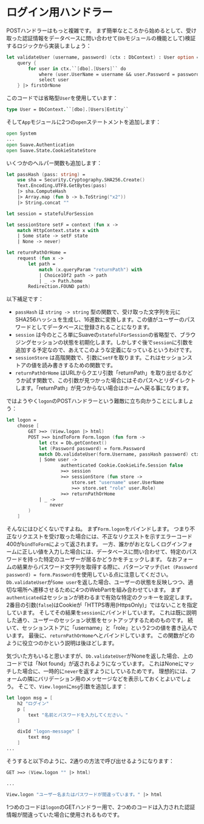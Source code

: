 # ログイン用ハンドラー

POSTハンドラーはもっと複雑です。
まず簡単なところから始めるとして、受け取った認証情報をデータベースに問い合わせて(`Db`モジュールの機能として)検証するロジックから実装しましょう：

```fsharp
let validateUser (username, password) (ctx : DbContext) : User option =
    query {
        for user in ctx.``[dbo].[Users]`` do
            where (user.UserName = username && user.Password = password)
            select user
    } |> firstOrNone
```

このコードでは省略型`User`を使用しています：

```fsharp
type User = DbContext.``[dbo].[Users]Entity``
```

そして`App`モジュールに2つの`open`ステートメントを追加します：

```fsharp
open System
...
open Suave.Authentication
open Suave.State.CookieStateStore
```

いくつかのヘルパー関数も追加します：

```fsharp
let passHash (pass: string) =
    use sha = Security.Cryptography.SHA256.Create()
    Text.Encoding.UTF8.GetBytes(pass)
    |> sha.ComputeHash
    |> Array.map (fun b -> b.ToString("x2"))
    |> String.concat ""

let session = statefulForSession

let sessionStore setF = context (fun x ->
    match HttpContext.state x with
    | Some state -> setF state
    | None -> never)

let returnPathOrHome = 
    request (fun x -> 
        let path = 
            match (x.queryParam "returnPath") with
            | Choice1Of2 path -> path
            | _ -> Path.home
        Redirection.FOUND path)
```

以下補足です：

- `passHash` は `string -> string` 型の関数で、受け取った文字列を元にSHA256ハッシュを生成し、16進数に変換します。この値がユーザーのパスワードとしてデータベースに登録されることになります。
- `session` は今のところ単にSuaveの`statefulForSession`の省略型で、ブラウジングセッションの状態を初期化します。しかしすぐ後で`session`に引数を追加する予定なので、あえてこのような定義になっているというわけです。
- `sessionStore` は高階関数で、引数に`setF`を取ります。これはセッションストアの値を読み書きするための関数です。
- `returnPathOrHome` はURLからクエリ引数「returnPath」を取り出せるかどうか試す関数で、この引数が見つかった場合にはそのパスへとリダイレクトします。「returnPath」が見つからない場合はホームへ戻る事になります。

ではようやく`logon`のPOSTハンドラーという難敵に立ち向かうことにしましょう：

```fsharp
let logon =
    choose [
        GET >=> (View.logon |> html)
        POST >=> bindToForm Form.logon (fun form ->
            let ctx = Db.getContext()
            let (Password password) = form.Password
            match Db.validateUser(form.Username, passHash password) ctx with
            | Some user ->
                    authenticated Cookie.CookieLife.Session false 
                    >=> session
                    >=> sessionStore (fun store ->
                        store.set "username" user.UserName
                        >=> store.set "role" user.Role)
                    >=> returnPathOrHome
            | _ ->
                never
        )
    ]
```

そんなにはひどくないですよね。
まず`Form.logon`をバインドします。
つまり不正なリクエストを受け取った場合には、不正なリクエストを示すエラーコード400が`bindToForm`によって返されます。
一方、誰かがおとなしくログインフォームに正しい値を入力した場合には、データベースに問い合わせて、特定のパスワードを持った特定のユーザーが居るかどうかをチェックします。
なおフォームの結果からパスワード文字列を取得する際に、パターンマッチ(`let (Password password) = form.Password`)を使用している点に注意してください。
`Db.validateUser`が`Some user`を返した場合、ユーザーの状態を反映しつつ、適切な場所へ遷移させるために4つのWebPartを組み合わせています。
まず`authenticated`はセッションが終わるまで有効な特定のクッキーを設定します。
2番目の引数(`false`)はCookieが「HTTPS専用(HttpsOnly)」ではないことを指定しています。
そしてその結果を`session`にバインドしています。
これは既に説明した通り、ユーザーのセッション状態をセットアップするためのものです。
続いて、セッションストアに「username」と「role」という2つの値を書き込んでいます。
最後に、`returnPathOrHome`へとバインドしています。
この関数がどのように役立つのかという説明は後ほどします。

気づいた方もいると思いますが、`Db.validateUser`がNoneを返した場合、上のコードでは「Not found」が返されるようになっています。
これはNoneにマッチした場合に、一時的に`never`を返すようにしているためです。
理想的には、フォームの隣にバリデーション用のメッセージなどを表示しておくとよいでしょう。
そこで、`View.logon`に`msg`引数を追加します：

```fsharp
let logon msg = [
    h2 "ログイン"
    p [
        text "名前とパスワードを入力してください。"
    ]

    divId "logon-message" [
        text msg
    ]
...
```

そうすると以下のように、2通りの方法で呼び出せるようになります：

```fsharp
GET >=> (View.logon "" |> html)

...

View.logon "ユーザー名またはパスワードが間違っています。" |> html
```

1つめのコードは`logon`のGETハンドラー用で、2つめのコードは入力された認証情報が間違っていた場合に使用されるものです。
